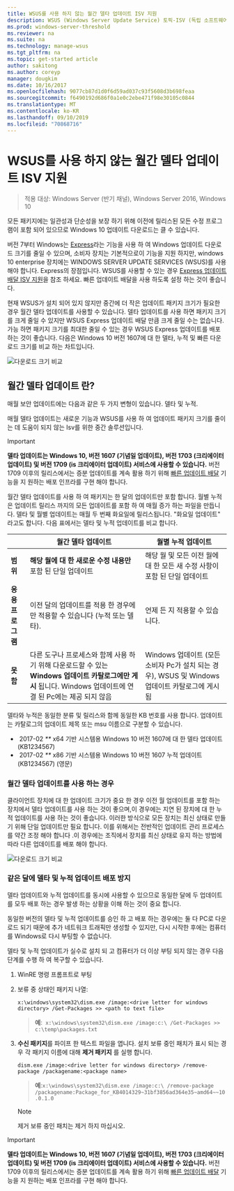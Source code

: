 ```yaml
---
title: WSUS를 사용 하지 않는 월간 델타 업데이트 ISV 지원
description: WSUS (Windows Server Update Service) 토픽-ISV (독립 소프트웨어 공급 업체)에서 WSUS Express 업데이트 배달 대신 매월 델타 업데이트를 일시적으로 사용 하 여 패키지 크기를 줄일 수 있는 방법
ms.prod: windows-server-threshold
ms.reviewer: na
ms.suite: na
ms.technology: manage-wsus
ms.tgt_pltfrm: na
ms.topic: get-started article
author: sakitong
ms.author: coreyp
manager: dougkim
ms.date: 10/16/2017
ms.openlocfilehash: 9077cb87d1d0f6d59ad037c93f5608d3b698feaa
ms.sourcegitcommit: f6490192d686f0a1e0c2ebe471f98e30105c0844
ms.translationtype: MT
ms.contentlocale: ko-KR
ms.lasthandoff: 09/10/2019
ms.locfileid: "70868716"
---
```

# <a name="monthly-delta-update-isv-support-without-wsus"></a>WSUS를 사용 하지 않는 월간 델타 업데이트 ISV 지원

>적용 대상: Windows Server (반기 채널), Windows Server 2016, Windows 10

모든 패키지에는 일관성과 단순성을 보장 하기 위해 이전에 릴리스된 모든 수정 프로그램이 포함 되어 있으므로 Windows 10 업데이트 다운로드는 클 수 있습니다.  

버전 7부터 Windows는 [Express](https://technet.microsoft.com/library/cc708456(v=ws.10).aspx#Anchor_2)라는 기능을 사용 하 여 Windows 업데이트 다운로드 크기를 줄일 수 있으며, 소비자 장치는 기본적으로이 기능을 지원 하지만, windows 10 enterprise 장치에는 WINDOWS SERVER UPDATE SERVICES (WSUS)를 사용 해야 합니다. Express의 장점입니다. WSUS를 사용할 수 있는 경우 [Express 업데이트 배달 ISV 지원](express-update-delivery-ISV-support.md)을 참조 하세요. 빠른 업데이트 배달을 사용 하도록 설정 하는 것이 좋습니다. 

현재 WSUS가 설치 되어 있지 않지만 중간에 더 작은 업데이트 패키지 크기가 필요한 경우 월간 델타 업데이트를 사용할 수 있습니다. 델타 업데이트를 사용 하면 패키지 크기를 크게 줄일 수 있지만 WSUS Express 업데이트 배달 만큼 크게 줄일 수는 없습니다. 가능 하면 패키지 크기를 최대한 줄일 수 있는 경우 WSUS Express 업데이트를 배포 하는 것이 좋습니다. 다음은 Windows 10 버전 1607에 대 한 델타, 누적 및 빠른 다운로드 크기를 비교 하는 차트입니다.

![다운로드 크기 비교](../../media/express-update-delivery-isv-support/delta-1.png)

## <a name="what-is-monthly-delta-update"></a>월간 델타 업데이트 란?

매월 보안 업데이트에는 다음과 같은 두 가지 변형이 있습니다. 델타 및 누적.

매월 델타 업데이트는 새로운 기능과 WSUS를 사용 하 여 업데이트 패키지 크기를 줄이는 데 도움이 되지 않는 Isv를 위한 중간 솔루션입니다.

>[!IMPORTANT]
>**델타 업데이트는 Windows 10, 버전 1607 (기념일 업데이트), 버전 1703 (크리에이터 업데이트) 및 버전 1709 (is 크리에이터 업데이트) 서비스에 사용할 수 있습니다.** 버전 1709 이후의 릴리스에서는 증분 업데이트를 계속 활용 하기 위해 [빠른 업데이트 배달](express-update-delivery-ISV-support.md) 기능을 지 원하는 배포 인프라를 구현 해야 합니다.

월간 델타 업데이트를 사용 하 여 패키지는 한 달의 업데이트만 포함 합니다. 월별 누적은 업데이트 릴리스 까지의 모든 업데이트를 포함 하 여 매월 증가 하는 파일을 만듭니다. 델타 및 월별 업데이트는 매월 두 번째 화요일에 릴리스됩니다. "화요일 업데이트" 라고도 합니다. 다음 표에서는 델타 및 누적 업데이트를 비교 합니다.

|                    | 월간 **델타** 업데이트                                                                                                                                                                                                       | 월별 **누적** 업데이트                                                                                                                                                                                             |
|--------------------|--------------------------------------------------------------------------------------------------------------------------------------------------------------------------------------------------------------------------------|---------------------------------------------------------------------------------------------------------------------------------------------------------------------------------------------------------------------------|
| **범위**          | **해당 월에 대 한 새로운 수정 내용만** 포함 된 단일 업데이트                                                                                                                                                                           | 해당 월 및 모든 이전 월에 대 한 모든 새 수정 사항이 포함 된 단일 업데이트                                                                                                                                                   |
| **응용 프로그램**    | 이전 달의 업데이트를 적용 한 경우에만 적용할 수 있습니다 (누적 또는 델타).                                                                                                                                           | 언제 든 지 적용할 수 있습니다.                                                                                                                                                                                                |
| **못함**       | 다른 도구나 프로세스와 함께 사용 하기 위해 다운로드할 수 있는 **Windows 업데이트 카탈로그에만 게시** 됩니다. Windows 업데이트에 연결 된 Pc에는 제공 되지 않음                                                         | Windows 업데이트 (모든 소비자 Pc가 설치 되는 경우), WSUS 및 Windows 업데이트 카탈로그에 게시 됨                                                                                                                |

델타와 누적은 동일한 분류 및 릴리스와 함께 동일한 KB 번호를 사용 합니다. 업데이트는 카탈로그의 업데이트 제목 또는 msu 이름으로 구분할 수 있습니다.

-  2017-02 *\*\** x64 기반 시스템용 Windows 10 버전 1607에 대 한 델타 업데이트 (KB1234567)
-  2017-02 *\*\** x86 기반 시스템용 Windows 10 버전 1607 누적 업데이트 (KB1234567) (영문)                                                                                                                                                                                                                                                                                                                                                                                                                                                                                                                                                                                                                                                                                                                                                                                                                                                                                      

### <a name="when-to-use-monthly-delta-update"></a>월간 델타 업데이트를 사용 하는 경우

클라이언트 장치에 대 한 업데이트 크기가 중요 한 경우 이전 월 업데이트를 포함 하는 장치에서 델타 업데이트를 사용 하는 것이 좋으며,이 경우에는 지연 된 장치에 대 한 누적 업데이트를 사용 하는 것이 좋습니다. 이러한 방식으로 모든 장치는 최신 상태로 만들기 위해 단일 업데이트만 필요 합니다. 이를 위해서는 전반적인 업데이트 관리 프로세스를 약간 조정 해야 합니다 .이 경우에는 조직에서 장치를 최신 상태로 유지 하는 방법에 따라 다른 업데이트를 배포 해야 합니다.

![다운로드 크기 비교](../../media/express-update-delivery-isv-support/delta-2.png)

### <a name="prevent-deployment-of-delta-and-cumulative-updates-in-the-same-month"></a>같은 달에 델타 및 누적 업데이트 배포 방지

델타 업데이트와 누적 업데이트를 동시에 사용할 수 있으므로 동일한 달에 두 업데이트를 모두 배포 하는 경우 발생 하는 상황을 이해 하는 것이 중요 합니다.

동일한 버전의 델타 및 누적 업데이트를 승인 하 고 배포 하는 경우에는 둘 다 PC로 다운로드 되기 때문에 추가 네트워크 트래픽만 생성할 수 있지만, 다시 시작한 후에는 컴퓨터를 Windows로 다시 부팅할 수 없습니다.

델타 및 누적 업데이트가 실수로 설치 되 고 컴퓨터가 더 이상 부팅 되지 않는 경우 다음 단계를 수행 하 여 복구할 수 있습니다.

1. WinRE 명령 프롬프트로 부팅
2. 보류 중 상태인 패키지 나열:

    `x:\windows\system32\dism.exe /image:<drive letter for windows directory> /Get-Packages >> <path to text file>`
 
    > **예**:` x:\windows\system32\dism.exe /image:c:\ /Get-Packages >> c:\temp\packages.txt`
 
3. **수신 패키지**를 파이프 한 텍스트 파일을 엽니다. 설치 보류 중인 패치가 표시 되는 경우 각 패키지 이름에 대해 **제거 패키지** 를 실행 합니다.
 
   `dism.exe /image:<drive letter for windows directory> /remove-package /packagename:<package name>`
 
    > **예**:`x:\windows\system32\dism.exe /image:c:\ /remove-package /packagename:Package_for_KB4014329~31bf3856ad364e35~amd64~~10.0.1.0`
 
    >[!NOTE]
    >제거 보류 중인 패치는 제거 하지 마십시오.

>[!IMPORTANT]
>**델타 업데이트는 Windows 10, 버전 1607 (기념일 업데이트), 버전 1703 (크리에이터 업데이트) 및 버전 1709 (is 크리에이터 업데이트) 서비스에 사용할 수 있습니다.** 버전 1709 이후의 릴리스에서는 증분 업데이트를 계속 활용 하기 위해 [빠른 업데이트 배달](express-update-delivery-ISV-support.md) 기능을 지 원하는 배포 인프라를 구현 해야 합니다.
